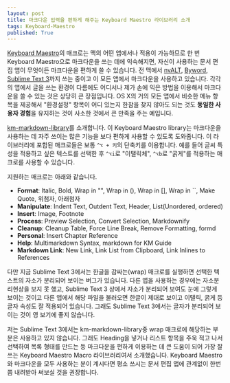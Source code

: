 ```yaml
---
layout: post
title: 마크다운 입력을 편하게 해주는 Keyboard Maestro 라이브러리 소개
tags: Keyboard-Maestro
published: True
---
```


[Keyboard Maestro][7591-0001]의 매크로는 맥의 어떤 앱에서나 적용이 가능하므로 한 번 Keyboard Maestro으로 마크다운을 쓰는 데에 익숙해지면, 자신이 사용하는 문서 편집 앱이 무엇이든 마크다운을 편하게 쓸 수 있습니다. 전 맥에서 [nvALT][7591-0002], [Byword][7591-0003], [Sublime Text 3][7591-0004]까지 쓰는 중이고 이 모든 앱에서 마크다운을 사용하고 있습니다. 각각의 앱에서 글을 쓰는 환경이 다름에도 어디서나 제가 손에 익은 방법을 이용해서 마크다운을 쓸 수 있는 것은 상당히 큰 장점입니다. OS X의 거의 모든 앱에서 비슷한 메뉴 항목을 제공해서 "환경설정" 항목이 어디 있는지 한참을 찾지 않아도 되는 것도 **동일한 사용자 경험**을 유지하는 것이 사소한 것에서 큰 만족을 주는 예입니다.

[km-markdown-library](https://github.com/Zettt/km-markdown-library "km-markdown-library")를 소개합니다. 이 Keyboard Maestro library는 마크다운을 사용하는 데 자주 쓰이는 많은 기능을 보다 편하게 사용할 수 있도록 도와줍니다. 이 라이브러리에 포함된 매크로들은 보통 `^⌥ + 키`의 단축키를 이용합니다. 예를 들어 글씨 특성을 적용하고 싶은 텍스트를 선택한 후 `^⌥i`로 "이탤릭체", `^⌥b`로 "굵게"를 적용하는 매크로를 사용할 수 있습니다.

지원하는 매크로는 아래와 같습니다.

* **Format**: Italic, Bold, Wrap in "", Wrap in (), Wrap in [], Wrap in ``, Make Quote, 위첨자, 아래첨자
* **Manipulate**: Indent Text, Outdent Text, Header, List(Unordered, ordered)
* **Insert**: Image, Footnote
* **Process**: Preview Selection, Convert Selection, Markdownify
* **Cleanup**: Cleanup Table, Force Line Break, Remove Formatting, formd
* **Personal**: Insert Chapter Reference
* **Help**: Multimarkdown Syntax, markdown for KM Guide
* **Markdown Link**: New Link, Link List from Clipboard, Link Inlines to References

다만 지금 Sublime Text 3에서는 한글을 감싸는(wrap) 매크로를 실행하면 선택한 텍스트의 자소가 분리되어 보이는 버그가 있습니다. 다른 앱을 사용하는 경우에는 자소분리현상을 보지 못 했고, Sublime Text 3 상에서 자소가 분리되어 보여도 눈에 그렇게 보이는 것이고 다른 앱에서 해당 파일을 불러오면 한글이 제대로 보이고 이탤릭, 굵게 등 글자 속성도 잘 적용되어 있습니다. 그래도 Sublime Text 3에서는 글자가 분리되어 보이는 것이 영 보기에 좋지 않습니다.

저는 Sublime Text 3에서는 km-markdown-library중 wrap 매크로에 해당하는 부분은 사용하고 있지 않습니다. 그래도 Heading을 넣거나 리스트 항목을 주욱 적고 나서 선택하여 목록 형태를 만드는 등 마크다운을 편하게 이용하는 데 큰 도움이 되어 가장 잘 쓰는 Keyboard Maestro Macro 라이브러리여서 소개했습니다. Keyboard Maestro와 마크다운을 모두 사용하는 분이 계시다면 평소 쓰시는 문서 편집 앱에 관계없이 한번쯤 내려받아 써보실 것을 권장합니다.

[7591-0001]: http://www.keyboardmaestro.com/
[7591-0002]: http://brettterpstra.com/projects/nvalt/
[7591-0003]: http://bywordapp.com/
[7591-0004]: http://www.sublimetext.com/3


<!-- Report:
(7:0:29): [Keyboard Maestro](!s) => http://www.keyboardmaestro.com/
(7:148:18): [nvALT](!s) => http://brettterpstra.com/projects/nvalt/
(7:168:19): [Byword](!s) => http://bywordapp.com/
(7:189:27): [Sublime Text 3](!s) => http://www.sublimetext.com/3
(): Processed: 5 links, 0 errors.
-->